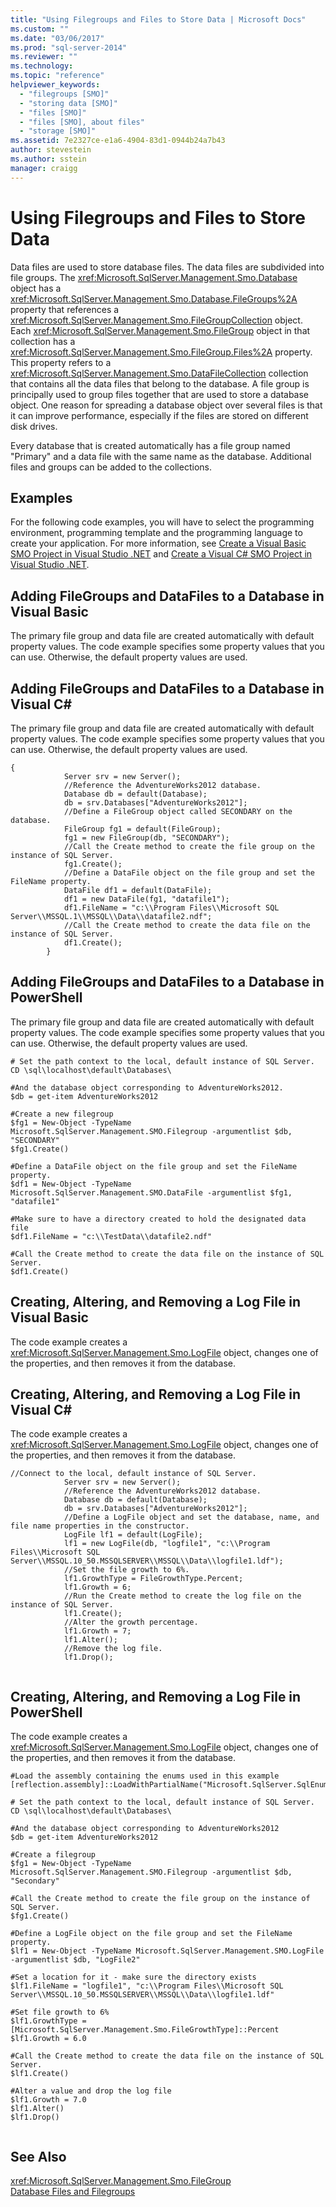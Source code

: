 ```yaml
---
title: "Using Filegroups and Files to Store Data | Microsoft Docs"
ms.custom: ""
ms.date: "03/06/2017"
ms.prod: "sql-server-2014"
ms.reviewer: ""
ms.technology: 
ms.topic: "reference"
helpviewer_keywords: 
  - "filegroups [SMO]"
  - "storing data [SMO]"
  - "files [SMO]"
  - "files [SMO], about files"
  - "storage [SMO]"
ms.assetid: 7e2327ce-e1a6-4904-83d1-0944b24a7b43
author: stevestein
ms.author: sstein
manager: craigg
---
```

# Using Filegroups and Files to Store Data
  Data files are used to store database files. The data files are subdivided into file groups. The <xref:Microsoft.SqlServer.Management.Smo.Database> object has a <xref:Microsoft.SqlServer.Management.Smo.Database.FileGroups%2A> property that references a <xref:Microsoft.SqlServer.Management.Smo.FileGroupCollection> object. Each <xref:Microsoft.SqlServer.Management.Smo.FileGroup> object in that collection has a <xref:Microsoft.SqlServer.Management.Smo.FileGroup.Files%2A> property. This property refers to a <xref:Microsoft.SqlServer.Management.Smo.DataFileCollection> collection that contains all the data files that belong to the database. A file group is principally used to group files together that are used to store a database object. One reason for spreading a database object over several files is that it can improve performance, especially if the files are stored on different disk drives.  
  
 Every database that is created automatically has a file group named "Primary" and a data file with the same name as the database. Additional files and groups can be added to the collections.  
  
## Examples  
 For the following code examples, you will have to select the programming environment, programming template and the programming language to create your application. For more information, see [Create a Visual Basic SMO Project in Visual Studio .NET](../../../database-engine/dev-guide/create-a-visual-basic-smo-project-in-visual-studio-net.md) and [Create a Visual C&#35; SMO Project in Visual Studio .NET](../how-to-create-a-visual-csharp-smo-project-in-visual-studio-net.md).  
  
## Adding FileGroups and DataFiles to a Database in Visual Basic  
 The primary file group and data file are created automatically with default property values. The code example specifies some property values that you can use. Otherwise, the default property values are used.  
  
<!-- TODO: review snippet reference  [!CODE [SMO How to#SMO_VBFileGroups1](SMO How to#SMO_VBFileGroups1)]  -->  
  
## Adding FileGroups and DataFiles to a Database in Visual C#  
 The primary file group and data file are created automatically with default property values. The code example specifies some property values that you can use. Otherwise, the default property values are used.  
  
```  
{  
            Server srv = new Server();  
            //Reference the AdventureWorks2012 database.   
            Database db = default(Database);  
            db = srv.Databases["AdventureWorks2012"];  
            //Define a FileGroup object called SECONDARY on the database.   
            FileGroup fg1 = default(FileGroup);  
            fg1 = new FileGroup(db, "SECONDARY");  
            //Call the Create method to create the file group on the instance of SQL Server.   
            fg1.Create();  
            //Define a DataFile object on the file group and set the FileName property.   
            DataFile df1 = default(DataFile);  
            df1 = new DataFile(fg1, "datafile1");  
            df1.FileName = "c:\\Program Files\\Microsoft SQL Server\\MSSQL.1\\MSSQL\\Data\\datafile2.ndf";  
            //Call the Create method to create the data file on the instance of SQL Server.   
            df1.Create();  
        }  
```  
  
## Adding FileGroups and DataFiles to a Database in PowerShell  
 The primary file group and data file are created automatically with default property values. The code example specifies some property values that you can use. Otherwise, the default property values are used.  
  
```  
# Set the path context to the local, default instance of SQL Server.  
CD \sql\localhost\default\Databases\  
  
#And the database object corresponding to AdventureWorks2012.  
$db = get-item AdventureWorks2012  
  
#Create a new filegroup  
$fg1 = New-Object -TypeName Microsoft.SqlServer.Management.SMO.Filegroup -argumentlist $db, "SECONDARY"  
$fg1.Create()  
  
#Define a DataFile object on the file group and set the FileName property.   
$df1 = New-Object -TypeName Microsoft.SqlServer.Management.SMO.DataFile -argumentlist $fg1, "datafile1"  
  
#Make sure to have a directory created to hold the designated data file  
$df1.FileName = "c:\\TestData\\datafile2.ndf"  
  
#Call the Create method to create the data file on the instance of SQL Server.   
$df1.Create()  
```  
  
## Creating, Altering, and Removing a Log File in Visual Basic  
 The code example creates a <xref:Microsoft.SqlServer.Management.Smo.LogFile> object, changes one of the properties, and then removes it from the database.  
  
<!-- TODO: review snippet reference  [!CODE [SMO How to#SMO_VBFileGroups3](SMO How to#SMO_VBFileGroups3)]  -->  
  
## Creating, Altering, and Removing a Log File in Visual C#  
 The code example creates a <xref:Microsoft.SqlServer.Management.Smo.LogFile> object, changes one of the properties, and then removes it from the database.  
  
```  
//Connect to the local, default instance of SQL Server.   
            Server srv = new Server();  
            //Reference the AdventureWorks2012 database.   
            Database db = default(Database);  
            db = srv.Databases["AdventureWorks2012"];  
            //Define a LogFile object and set the database, name, and file name properties in the constructor.   
            LogFile lf1 = default(LogFile);  
            lf1 = new LogFile(db, "logfile1", "c:\\Program Files\\Microsoft SQL Server\\MSSQL.10_50.MSSQLSERVER\\MSSQL\\Data\\logfile1.ldf");  
            //Set the file growth to 6%.   
            lf1.GrowthType = FileGrowthType.Percent;  
            lf1.Growth = 6;  
            //Run the Create method to create the log file on the instance of SQL Server.   
            lf1.Create();  
            //Alter the growth percentage.   
            lf1.Growth = 7;  
            lf1.Alter();  
            //Remove the log file.   
            lf1.Drop();  
  
```  
  
## Creating, Altering, and Removing a Log File in PowerShell  
 The code example creates a <xref:Microsoft.SqlServer.Management.Smo.LogFile> object, changes one of the properties, and then removes it from the database.  
  
```  
#Load the assembly containing the enums used in this example  
[reflection.assembly]::LoadWithPartialName("Microsoft.SqlServer.SqlEnum")  
  
# Set the path context to the local, default instance of SQL Server.  
CD \sql\localhost\default\Databases\  
  
#And the database object corresponding to AdventureWorks2012  
$db = get-item AdventureWorks2012  
  
#Create a filegroup  
$fg1 = New-Object -TypeName Microsoft.SqlServer.Management.SMO.Filegroup -argumentlist $db, "Secondary"  
  
#Call the Create method to create the file group on the instance of SQL Server.   
$fg1.Create()  
  
#Define a LogFile object on the file group and set the FileName property.   
$lf1 = New-Object -TypeName Microsoft.SqlServer.Management.SMO.LogFile -argumentlist $db, "LogFile2"  
  
#Set a location for it - make sure the directory exists  
$lf1.FileName = "logfile1", "c:\\Program Files\\Microsoft SQL Server\\MSSQL.10_50.MSSQLSERVER\\MSSQL\\Data\\logfile1.ldf"  
  
#Set file growth to 6%  
$lf1.GrowthType = [Microsoft.SqlServer.Management.Smo.FileGrowthType]::Percent  
$lf1.Growth = 6.0  
  
#Call the Create method to create the data file on the instance of SQL Server.   
$lf1.Create()  
  
#Alter a value and drop the log file  
$lf1.Growth = 7.0  
$lf1.Alter()  
$lf1.Drop()  
  
```  
  
## See Also  
 <xref:Microsoft.SqlServer.Management.Smo.FileGroup>   
 [Database Files and Filegroups](../../databases/database-files-and-filegroups.md)  
  
  
